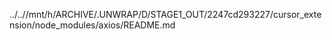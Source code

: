../..//mnt/h/ARCHIVE/.UNWRAP/D/STAGE1_OUT/2247cd293227/cursor_extension/node_modules/axios/README.md